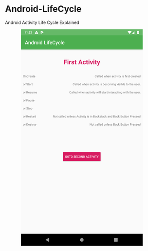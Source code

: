 # Android-LifeCycle
Android Activity Life Cycle Explained

<p align="center">
<img src="https://raw.githubusercontent.com/s4dman/Android-LifeCycle/master/app/src/main/res/drawable-v24/screenshot.png" width="400" alt="activity lifecycle">
</p>
